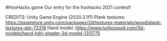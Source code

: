 #HooHacks game
Our entry for the hoohacks 2021 contest!

CREDITS:
Unity Game Engine (2020.3.1f1)
Plank textures: https://assetstore.unity.com/packages/2d/textures-materials/wood/plank-textures-pbr-72318 
Hand model: https://www.turbosquid.com/3d-models/hand-hdri-shader-3d-model-1311775 
